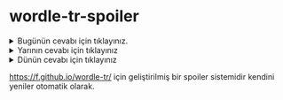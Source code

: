 # wordle-tr-spoiler

<details>
  <summary>Bugünün cevabı için tıklayınız.</summary>
  <br>
    <b> dergi </b>
</details>

<details>
  <summary>Yarının cevabı için tıklayınız</summary>
  <br>
   <b> ergin </b>
</details>

<details>
  <summary>Dünün cevabı için tıklayınız </summary>
  <br>
  <b> döngü </b>
</details>

https://f.github.io/wordle-tr/ için geliştirilmiş bir spoiler sistemidir kendini yeniler otomatik olarak.

